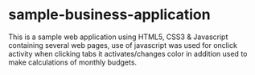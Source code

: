# sample-business-application
This is a sample web application using HTML5, CSS3 &amp; Javascript containing several web pages, use of javascript was used for onclick activity when clicking tabs it activates/changes color in addition used to make calculations of monthly budgets.
